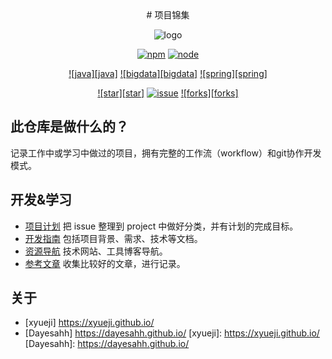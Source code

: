 <div align="center">
# 项目锦集

![logo](public/asset/logo-mini2.png)

[![npm][npm]][github-url]
[![node][node]][node-url]

[![java][java]][github-url]
[![bigdata][bigdata]][issue-url]
[![spring][spring]][github-url]

[![star][star]][github-url]
[![issue][issue]][issue-url]
[![forks][forks]][github-url]

</div>

## 此仓库是做什么的？
记录工作中或学习中做过的项目，拥有完整的工作流（workflow）和git协作开发模式。

## 开发&学习

- [项目计划] 把 issue 整理到 project 中做好分类，并有计划的完成目标。
- [开发指南] 包括项目背景、需求、技术等文档。
- [资源导航] 技术网站、工具博客导航。
- [参考文章] 收集比较好的文章，进行记录。

[项目计划]: https://github.com/orgs/x-c20190625/projects/1
[开发指南]: ./docs
[资源导航]: https://xyueji.github.io/navigation
[参考文章]: ./docs

[npm-url]: https://www.npmjs.com/package/webpack-box
[issue-url]: https://github.com/x-c20190625/projects/issues
[node]: https://img.shields.io/node/v/webpack.svg
[node-url]: https://nodejs.org
[github-url]: https://github.com/luoxue-victor/webpack-box
[downloads]: https://img.shields.io/npm/dt/@pkb/webpack-box.svg?style=flat-square
[npm]: https://img.shields.io/npm/v/webpack.svg
[issue]: https://img.shields.io/github/issues/luoxue-victor/webpack-box

## 关于
- [xyueji] https://xyueji.github.io/
- [Dayesahh] https://dayesahh.github.io/
[xyueji]: https://xyueji.github.io/
[Dayesahh]: https://dayesahh.github.io/
